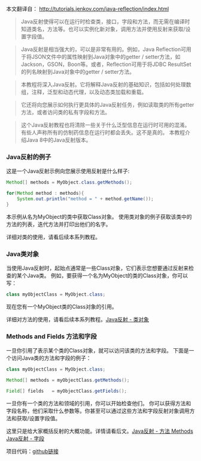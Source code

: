 本文翻译自： http://tutorials.jenkov.com/java-reflection/index.html

>Java反射使得可以在运行时检查类，接口，字段和方法，而无需在编译时知道类名，方法等。也可以实例化新对象，调用方法并使用反射来获取/设置字段值。

>Java反射是相当强大的，可以是非常有用的。例如，Java Reflection可用于将JSON文件中的属性映射到Java对象中的getter / setter方法，如Jackson，GSON，Boon等。或者，Reflection可用于将JDBC ResultSet的列名映射到Java对象中的getter / setter方法。

>本教程将深入Java反射。它将解释Java反射的基础知识，包括如何处理数组，注释，泛型和动态代理，以及动态类加载和重载。

>它还将向您展示如何执行更具体的Java反射任务，例如读取类的所有getter方法，或者访问类的私有字段和方法。

>这个Java反射教程也将清除一些关于什么泛型信息在运行时可用的混淆。有些人声称所有的仿制药信息在运行时都会丢失。这不是真的。
本教程介绍Java 8中的Java反射版本。

###   Java反射的例子
这是一个Java反射示例向您展示使用反射是什么样子:
```java
Method[] methods = MyObject.class.getMethods();

for(Method method : methods){
    System.out.println("method = " + method.getName());
}
```
本示例从名为MyObject的类中获取Class对象。 使用类对象的例子获取该类中的方法的列表，迭代方法并打印出他们的名字。

详细对类的使用，请看后续本系列教程。
###   Java类对象
当使用Java反射时，起始点通常是一些Class对象，它们表示您想要通过反射来检查的某个Java类。 例如，要获得一个名为MyObject的类的Class对象，你可以写：
```java
class myObjectClass = MyObject.class;
```
现在您有一个MyObject类的Class对象的引用。

详细对方法的使用，请看后续本系列教程。[Java反射 - 类对象](https://www.jianshu.com/p/647f2debbf2c)
###   Methods and Fields 方法和字段
一旦你引用了表示某个类的Class对象，就可以访问该类的方法和字段。 下面是一个访问Java类的方法和字段的例子：
```java
class myObjectClass = MyObject.class;

Method[] methods = myObjectClass.getMethods();

Field[] fields   = myObjectClass.getFields();
```
一旦你有一个类的方法和领域的引用，你可以开始检查他们。 你可以获得方法和字段名称，他们采取什么参数等。你甚至可以通过这些方法和字段反射对象调用方法和获取/设置字段值。

这里只是给大家概括反射的大概功能。详情请看后文。[Java反射 - 方法 Methods](https://www.jianshu.com/p/673cd98f7ed7)
[Java反射 - 字段](https://www.jianshu.com/p/4a227247b53e)


项目代码：[github链接](https://github.com/jiaofanting/Java-nio-and-netty-spring-demo/tree/master/src/com/reflection/detail)









